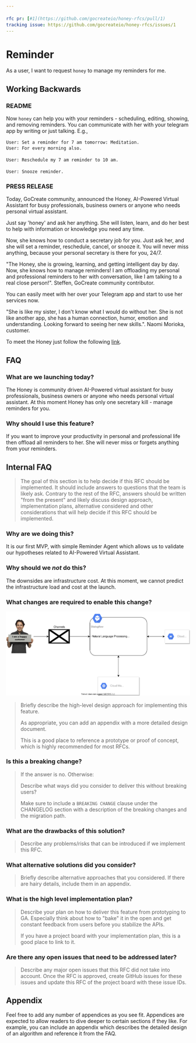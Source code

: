 ```yaml
---

rfc pr: [#1](https://github.com/gocreateio/honey-rfcs/pull/1)  
tracking issue: https://github.com/gocreateio/honey-rfcs/issues/1
---
```


# Reminder
As a user, I want to request `honey` to manage my reminders for me.

## Working Backwards

### README

Now `honey` can help you with your reminders - scheduling, editing, showing, and removing reminders.
You can communicate with her with your telegram app by writing or just talking.
E.g.,
```
User: Set a reminder for 7 am tomorrow: Meditation.
User: For every morning also.

User: Reschedule my 7 am reminder to 10 am.

User: Snooze reminder.
```

### PRESS RELEASE

Today, GoCreate community, announced the Honey, 
AI-Powered Virtual Assistant for busy professionals, business owners or anyone who needs personal virtual assistant.

Just say 'honey' and ask her anything. She will listen, learn, and do her best to help with information or knowledge you need any time.

Now, she knows how to conduct a secretary job for you.
Just ask her, and she will set a reminder, reschedule, cancel, or snooze it.
You will never miss anything, because your personal secretary is there for you, 24/7.

"The Honey, she is growing, learning, and getting intelligent day by day. Now, she knows how to manage reminders! I am offloading my personal and professional reminders to her with conversation, like I am talking to a real close person!". Steffen, GoCreate community contributor.

You can easily meet with her over your Telegram app and start to use her services now.

"She is like my sister, I don't know what I would do without her. She is not like another app, she has a human connection, humor, emotion and understanding. Looking forward to seeing her new skills.". Naomi Morioka, customer.

To meet the Honey just follow the following [link]().

## FAQ

### What are we launching today?
The Honey is community driven AI-Powered virtual assistant for busy professionals, business owners or anyone who needs personal virtual assistant.
At this moment Honey has only one secretary kill - manage reminders for you.

### Why should I use this feature?
If you want to improve your productivity in personal and professional life then offload all reminders to her.
She will never miss or forgets anything from your reminders.

## Internal FAQ

> The goal of this section is to help decide if this RFC should be implemented.
> It should include answers to questions that the team is likely ask. Contrary
> to the rest of the RFC, answers should be written "from the present" and
> likely discuss design approach, implementation plans, alternative considered
> and other considerations that will help decide if this RFC should be
> implemented.

### Why are we doing this?
It is our first MVP, with simple Reminder Agent which allows us to validate our hypotheses related to AI-Powered Virtual Assistant.

### Why should we _not_ do this?
The downsides are infrastructure cost. At this moment, we cannot predict the infrastructure load and cost at the launch.

### What changes are required to enable this change?
![architecture](../images/0001-reminder.drawio.svg)
> Briefly describe the high-level design approach for implementing this feature.
>
> As appropriate, you can add an appendix with a more detailed design document.
>
> This is a good place to reference a prototype or proof of concept, which is
> highly recommended for most RFCs.

### Is this a breaking change?

> If the answer is no. Otherwise:
>
> Describe what ways did you consider to deliver this without breaking users?
>
> Make sure to include a `BREAKING CHANGE` clause under the CHANGELOG section with a description of the breaking
> changes and the migration path.

### What are the drawbacks of this solution?

> Describe any problems/risks that can be introduced if we implement this RFC.

### What alternative solutions did you consider?

> Briefly describe alternative approaches that you considered. If there are
> hairy details, include them in an appendix.

### What is the high level implementation plan?

> Describe your plan on how to deliver this feature from prototyping to GA.
> Especially think about how to "bake" it in the open and get constant feedback
> from users before you stabilize the APIs.
>
> If you have a project board with your implementation plan, this is a good
> place to link to it.

### Are there any open issues that need to be addressed later?

> Describe any major open issues that this RFC did not take into account. Once
> the RFC is approved, create GitHub issues for these issues and update this RFC
> of the project board with these issue IDs.

## Appendix

Feel free to add any number of appendices as you see fit. Appendices are expected to allow readers to dive deeper to
certain sections if they like. For example, you can include an appendix which describes the detailed design of an
algorithm and reference it from the FAQ.
